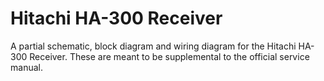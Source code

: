 # Hitachi HA-300 Receiver

A partial schematic, block diagram and wiring diagram for the Hitachi HA-300 Receiver. These are meant to be
supplemental to the official service manual.
